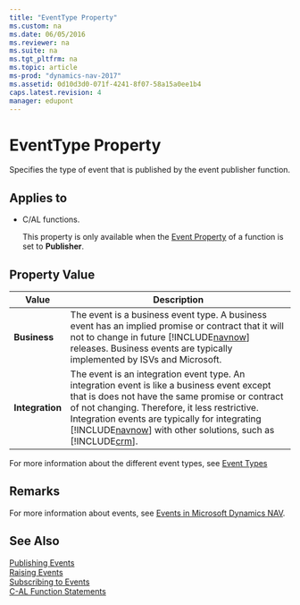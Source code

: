 ```yaml
---
title: "EventType Property"
ms.custom: na
ms.date: 06/05/2016
ms.reviewer: na
ms.suite: na
ms.tgt_pltfrm: na
ms.topic: article
ms-prod: "dynamics-nav-2017"
ms.assetid: 0d10d3d0-071f-4241-8f07-58a15a0ee1b4
caps.latest.revision: 4
manager: edupont
---
```

# EventType Property
Specifies the type of event that is published by the event publisher function.  
  
## Applies to  
  
-   C/AL functions.  
  
     This property is only available when the [Event Property](Event-Property.md) of a function is set to **Publisher**.  
  
## Property Value  
  
|Value|Description|  
|-----------|-----------------|  
|**Business**|The event is a business event type. A business event has an implied promise or contract that it will not to change in future [!INCLUDE[navnow](includes/navnow_md.md)] releases. Business events are typically implemented by ISVs and Microsoft.|  
|**Integration**|The event is an integration event type. An integration event is like a business event except that is does not have the same promise or contract of not changing. Therefore, it less restrictive. Integration events are typically for integrating [!INCLUDE[navnow](includes/navnow_md.md)] with other solutions, such as [!INCLUDE[crm](includes/crm_md.md)].|  
  
 For more information about the different event types, see [Event Types](Event-Types.md)  
  
## Remarks  
 For more information about events, see [Events in Microsoft Dynamics NAV](Events-in-Microsoft-Dynamics-NAV.md).  
  
## See Also  
 [Publishing Events](Publishing-Events.md)   
 [Raising Events](Raising-Events.md)   
 [Subscribing to Events](Subscribing-to-Events.md)   
 [C\-AL Function Statements](C-AL-Function-Statements.md)